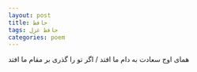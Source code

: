 ```yaml
---
layout: post
title: حافظ
tags: حافظ غزل
categories: poem
---
```


همای اوج سعادت به دام ما افتد / اگر تو را گذری بر مقام ما افتد